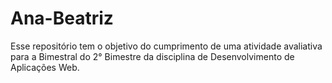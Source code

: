 # Ana-Beatriz
Esse repositório tem o objetivo do cumprimento de uma atividade avaliativa para a Bimestral do 2° Bimestre da disciplina de Desenvolvimento de Aplicações Web. 
